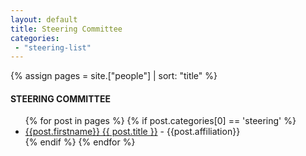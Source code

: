 ```yaml
---
layout: default
title: Steering Committee
categories:
 - "steering-list"
---
```


{% assign pages = site.["people"] | sort: "title" %}

<div class="border">
  <h4>STEERING COMMITTEE</h4>
</div>
<ul class="posts">
  {% for post in pages %}
    {% if post.categories[0] == 'steering' %}
      <li><a href="{{ post.url }}" title="{{ post.title }}">{{post.firstname}} {{ post.title }}</a> - {{post.affiliation}}
      </li>
    {% endif %}
  {% endfor %}
</ul>
